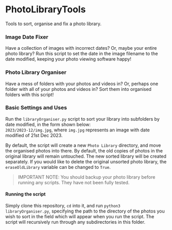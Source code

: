 # PhotoLibraryTools
Tools to sort, organise and fix a photo library.

### Image Date Fixer

Have a collection of images with incorrect dates? Or, maybe your entire photo library? Run this script to set the date in the image filename to the date modified, keeping your photo viewing software happy!


### Photo Library Organiser
Have a mess of folders with your photos and videos in? Or, perhaps one folder with all of your photos and videos in? Sort them into organised folders with this script!

### Basic Settings and Uses

Run the `libraryOrganiser.py` script to sort your library into subfolders by date modified, in the form shown below:<br>
`2023/2023-12/img.jpg`, where `img.jpg` represents an image with date modified of 21st Dec 2023.

By default, the script will create a new `Photo Library` directory, and move the organised photos into there. By default, the old copies of photos in the original library will remain untouched. The new sorted library will be created separately. If you would like to delete the original unsorted photo library, the `eraseOldLibrary` variable can be changed to `True`.

> IMPORTANT NOTE: You should backup your photo library before running any scripts. They have not been fully tested.

#### Running the script

Simply clone this repository, `cd` into it, and run `python3 libraryOrganiser.py`, specifying the path to the directory of the photos you wish to sort in the field which will appear when you run the script. The script will recursively run through any subdirectories in this folder.
